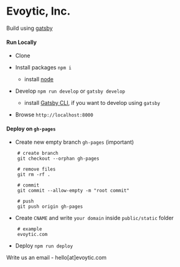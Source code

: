 
# Evoytic, Inc.

Build using [gatsby](https://www.gatsbyjs.com/)

#### Run Locally


- Clone
- Install packages ```npm i```
    * install [node](https://nodejs.org/en/)

- Develop ```npm run develop``` or ```gatsby develop```
    * install [Gatsby CLI](https://www.gatsbyjs.com/docs/how-to/local-development/), if you want to develop using ```gatsby```
- Browse ```http://localhost:8000```

#### Deploy on ```gh-pages```
- Create new empty branch ```gh-pages``` (important)
```
    # create branch
    git checkout --orphan gh-pages

    # remove files
    git rm -rf .

    # commit
    git commit --allow-empty -m "root commit"

    # push
    git push origin gh-pages

```
- Create ```CNAME``` and write ```your domain``` inside ```public/static``` folder
```
    # example
    evoytic.com
```
- Deploy ```npm run deploy```


Write us an email - hello[at]evoytic.com
